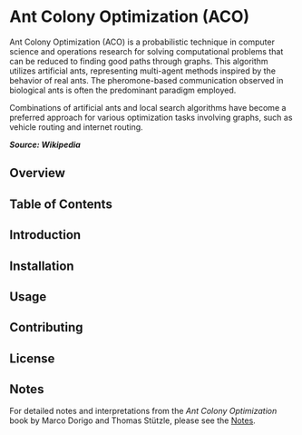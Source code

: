 # Ant Colony Optimization (ACO)

Ant Colony Optimization (ACO) is a probabilistic technique in computer science and operations research for solving
computational problems that can be reduced to finding good paths through graphs. This algorithm utilizes artificial
ants, representing multi-agent methods inspired by the behavior of real ants. The pheromone-based communication observed
in biological ants is often the predominant paradigm employed.

Combinations of artificial ants and local search algorithms have become a preferred approach for various optimization
tasks involving graphs, such as vehicle routing and internet routing.

__*Source: Wikipedia*__

## Overview

## Table of Contents

## Introduction

## Installation

## Usage

## Contributing

## License

## Notes

For detailed notes and interpretations from the *Ant Colony
Optimization* book by Marco Dorigo and Thomas Stützle, please see the [Notes](NOTES.md).
